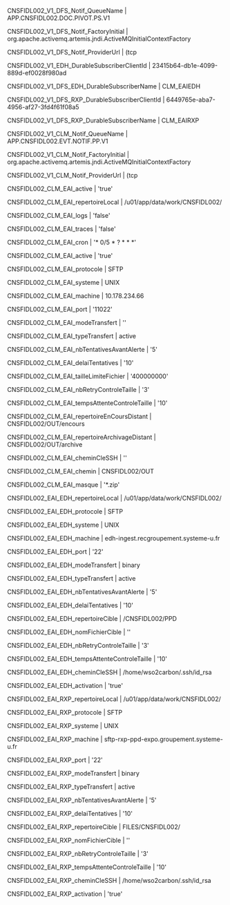 CNSFIDL002_V1_DFS_Notif_QueueName	| APP.CNSFIDL002.DOC.PIVOT.PS.V1
 
CNSFIDL002_V1_DFS_Notif_FactoryInitial	| org.apache.activemq.artemis.jndi.ActiveMQInitialContextFactory
 
CNSFIDL002_V1_DFS_Notif_ProviderUrl	| (tcp
 
CNSFIDL002_V1_EDH_DurableSubscriberClientId	| 23415b64-db1e-4099-889d-ef0028f980ad
 
CNSFIDL002_V1_DFS_EDH_DurableSubscriberName	| CLM_EAIEDH
 
CNSFIDL002_V1_DFS_RXP_DurableSubscriberClientId	| 6449765e-aba7-4956-af27-3fd4f61f08a5
 
CNSFIDL002_V1_DFS_RXP_DurableSubscriberName	| CLM_EAIRXP
 
CNSFIDL002_V1_CLM_Notif_QueueName	| APP.CNSFIDL002.EVT.NOTIF.PP.V1
 
CNSFIDL002_V1_CLM_Notif_FactoryInitial	| org.apache.activemq.artemis.jndi.ActiveMQInitialContextFactory
 
CNSFIDL002_V1_CLM_Notif_ProviderUrl	| (tcp
 
CNSFIDL002_CLM_EAI_active	| 'true'
 
CNSFIDL002_CLM_EAI_repertoireLocal	| /u01/app/data/work/CNSFIDL002/
 
CNSFIDL002_CLM_EAI_logs	| 'false'
 
CNSFIDL002_CLM_EAI_traces	| 'false'
 
CNSFIDL002_CLM_EAI_cron	| '* 0/5 * ? * * *'
 
CNSFIDL002_CLM_EAI_active	| 'true'
 
CNSFIDL002_CLM_EAI_protocole	| SFTP
 
CNSFIDL002_CLM_EAI_systeme	| UNIX
 
CNSFIDL002_CLM_EAI_machine	| 10.178.234.66
 
CNSFIDL002_CLM_EAI_port	| '11022'
 
CNSFIDL002_CLM_EAI_modeTransfert	| ''
 
CNSFIDL002_CLM_EAI_typeTransfert	| active
 
CNSFIDL002_CLM_EAI_nbTentativesAvantAlerte	| '5'
 
CNSFIDL002_CLM_EAI_delaiTentatives	| '10'
 
CNSFIDL002_CLM_EAI_tailleLimiteFichier	| '400000000'
 
CNSFIDL002_CLM_EAI_nbRetryControleTaille	| '3'
 
CNSFIDL002_CLM_EAI_tempsAttenteControleTaille	| '10'
 
CNSFIDL002_CLM_EAI_repertoireEnCoursDistant	| CNSFIDL002/OUT/encours
 
CNSFIDL002_CLM_EAI_repertoireArchivageDistant	| CNSFIDL002/OUT/archive
 
CNSFIDL002_CLM_EAI_cheminCleSSH	| ''
 
CNSFIDL002_CLM_EAI_chemin	| CNSFIDL002/OUT
 
CNSFIDL002_CLM_EAI_masque	| '*.zip'
 
CNSFIDL002_EAI_EDH_repertoireLocal	| /u01/app/data/work/CNSFIDL002/
 
CNSFIDL002_EAI_EDH_protocole	| SFTP
 
CNSFIDL002_EAI_EDH_systeme	| UNIX
 
CNSFIDL002_EAI_EDH_machine	| edh-ingest.recgroupement.systeme-u.fr
 
CNSFIDL002_EAI_EDH_port	| '22'
 
CNSFIDL002_EAI_EDH_modeTransfert	| binary
 
CNSFIDL002_EAI_EDH_typeTransfert	| active
 
CNSFIDL002_EAI_EDH_nbTentativesAvantAlerte	| '5'
 
CNSFIDL002_EAI_EDH_delaiTentatives	| '10'
 
CNSFIDL002_EAI_EDH_repertoireCible	| /CNSFIDL002/PPD
 
CNSFIDL002_EAI_EDH_nomFichierCible	| ''
 
CNSFIDL002_EAI_EDH_nbRetryControleTaille	| '3'
 
CNSFIDL002_EAI_EDH_tempsAttenteControleTaille	| '10'
 
CNSFIDL002_EAI_EDH_cheminCleSSH	|  /home/wso2carbon/.ssh/id_rsa
 
CNSFIDL002_EAI_EDH_activation	| 'true'
 
CNSFIDL002_EAI_RXP_repertoireLocal	| /u01/app/data/work/CNSFIDL002/
 
CNSFIDL002_EAI_RXP_protocole	| SFTP
 
CNSFIDL002_EAI_RXP_systeme	| UNIX
 
CNSFIDL002_EAI_RXP_machine	| sftp-rxp-ppd-expo.groupement.systeme-u.fr
 
CNSFIDL002_EAI_RXP_port	| '22'
 
CNSFIDL002_EAI_RXP_modeTransfert	| binary
 
CNSFIDL002_EAI_RXP_typeTransfert	| active
 
CNSFIDL002_EAI_RXP_nbTentativesAvantAlerte	| '5'
 
CNSFIDL002_EAI_RXP_delaiTentatives	| '10'
 
CNSFIDL002_EAI_RXP_repertoireCible	| FILES/CNSFIDL002/
 
CNSFIDL002_EAI_RXP_nomFichierCible	| ''
 
CNSFIDL002_EAI_RXP_nbRetryControleTaille	| '3'
 
CNSFIDL002_EAI_RXP_tempsAttenteControleTaille	| '10'
 
CNSFIDL002_EAI_RXP_cheminCleSSH	|  /home/wso2carbon/.ssh/id_rsa
 
CNSFIDL002_EAI_RXP_activation	| 'true'
 
